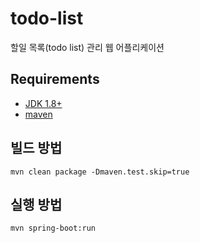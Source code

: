 # todo-list
할일 목록(todo list) 관리 웹 어플리케이션

## Requirements
- [JDK 1.8+](https://www.oracle.com/technetwork/java/javase/downloads/jdk8-downloads-2133151.html)
- [maven](https://maven.apache.org)

## 빌드 방법
```
mvn clean package -Dmaven.test.skip=true
```

## 실행 방법
```
mvn spring-boot:run
```
